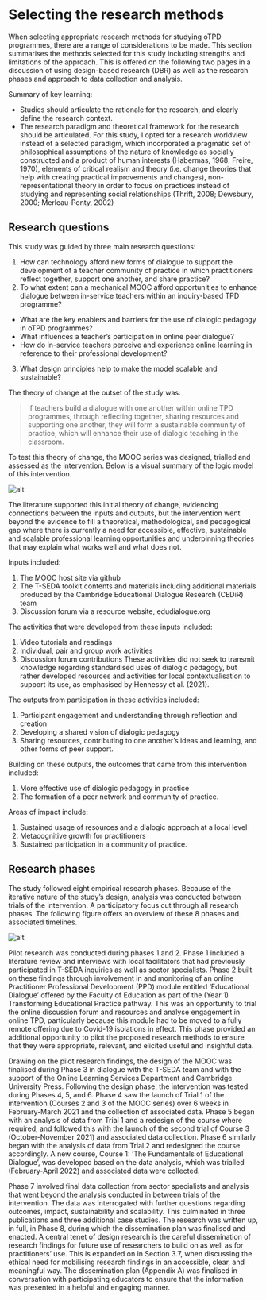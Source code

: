 # Selecting the research methods

When selecting appropriate research methods for studying oTPD programmes, there are a range of considerations to be made. This section summarises the methods selected for this study including strengths and limitations of the approach. This is offered on the following two pages in a discussion of using design-based research (DBR) as well as the research phases and approach to data collection and analysis.

Summary of key learning:
- Studies should articulate the rationale for the research, and clearly define the research context.
- The research paradigm and theoretical framework for the research should be articulated. For this study, I opted for a research worldview instead of a selected paradigm, which incorporated a pragmatic set of philosophical assumptions of the nature of knowledge as socially constructed and a product of human interests (Habermas, 1968; Freire, 1970), elements of critical realism and theory (i.e. change theories that help with creating practical improvements and changes), non-representational theory in order to focus on practices instead of studying and representing social relationships (Thrift, 2008; Dewsbury, 2000; Merleau-Ponty, 2002)

## Research questions

This study was guided by three main research questions:

1. How can technology afford new forms of dialogue to support the development of a teacher community of practice in which practitioners reflect together, support one another, and share practice?
2. To what extent can a mechanical MOOC afford opportunities to enhance dialogue between in-service teachers within an inquiry-based TPD programme?
- What are the key enablers and barriers for the use of dialogic pedagogy in oTPD programmes?
- What influences a teacher’s participation in online peer dialogue?
- How do in-service teachers perceive and experience online learning in reference to their professional development?
3. What design principles help to make the model scalable and sustainable?

The theory of change at the outset of the study was:

> If teachers build a dialogue with one another within online TPD programmes, through reflecting together, sharing resources and supporting one another, they will form a sustainable community of practice, which will enhance their use of dialogic teaching in the classroom.

To test this theory of change, the MOOC series was designed, trialled and assessed as the intervention. Below is a visual summary of the logic model of this intervention.

![alt](https://mbrugha.github.io/dissertation/img/logicmodel.png)
 
The literature supported this initial theory of change, evidencing connections between the inputs and outputs, but the intervention went beyond the evidence to fill a theoretical, methodological, and pedagogical gap where there is currently a need for accessible, effective, sustainable and scalable professional learning opportunities and underpinning theories that may explain what works well and what does not.

Inputs included:
1. The MOOC host site via github
2. The T-SEDA toolkit contents and materials including additional materials produced by the Cambridge Educational Dialogue Research (CEDiR) team
3. Discussion forum via a resource website, edudialogue.org

The activities that were developed from these inputs included:
1. Video tutorials and readings
2. Individual, pair and group work activities
3. Discussion forum contributions
These activities did not seek to transmit knowledge regarding standardised uses of dialogic pedagogy, but rather developed resources and activities for local contextualisation to support its use, as emphasised by Hennessy et al. (2021).

The outputs from participation in these activities included:
1. Participant engagement and understanding through reflection and creation
2. Developing a shared vision of dialogic pedagogy
3. Sharing resources, contributing to one another’s ideas and learning, and other forms of peer support.

Building on these outputs, the outcomes that came from this intervention included:
1. More effective use of dialogic pedagogy in practice
2. The formation of a peer network and community of practice.

Areas of impact include:
1. Sustained usage of resources and a dialogic approach at a local level
2. Metacognitive growth for practitioners
3. Sustained participation in a community of practice.

## Research phases
The study followed eight empirical research phases. Because of the iterative nature of the study’s design, analysis was conducted between trials of the intervention. A participatory focus cut through all research phases. The following figure offers an overview of these 8 phases and associated timelines.

![alt](https://mbrugha.github.io/dissertation/img/researchphases.png)

Pilot research was conducted during phases 1 and 2. Phase 1 included a literature review and interviews with local facilitators that had previously participated in T-SEDA inquiries as well as sector specialists. Phase 2 built on these findings through involvement in and monitoring of an online Practitioner Professional Development (PPD) module entitled ‘Educational Dialogue’ offered by the Faculty of Education as part of the (Year 1) Transforming Educational Practice pathway. This was an opportunity to trial the online discussion forum and resources and analyse engagement in online TPD, particularly because this module had to be moved to a fully remote offering due to Covid-19 isolations in effect. This phase provided an additional opportunity to pilot the proposed research methods to ensure that they were appropriate, relevant, and elicited useful and insightful data.

Drawing on the pilot research findings, the design of the MOOC was finalised during Phase 3 in dialogue with the T-SEDA team and with the support of the Online Learning Services Department and Cambridge University Press. Following the design phase, the intervention was tested during Phases 4, 5, and 6. Phase 4 saw the launch of Trial 1 of the intervention (Courses 2 and 3 of the MOOC series) over 6 weeks in February-March 2021 and the collection of associated data. Phase 5 began with an analysis of data from Trial 1 and a redesign of the course where required, and followed this with the launch of the second trial of Course 3 (October-November 2021) and associated data collection. Phase 6 similarly began with the analysis of data from Trial 2 and redesigned the course accordingly. A new course, Course 1: ‘The Fundamentals of Educational Dialogue’, was developed based on the data analysis, which was trialled (February-April 2022) and associated data were collected.

Phase 7 involved final data collection from sector specialists and analysis that went beyond the analysis conducted in between trials of the intervention. The data was interrogated with further questions regarding outcomes, impact, sustainability and scalability. This culminated in three publications and three additional case studies. The research was written up, in full, in Phase 8, during which the dissemination plan was finalised and enacted. A central tenet of design research is the careful dissemination of research findings for future use of researchers to build on as well as for practitioners’ use. This is expanded on in Section 3.7, when discussing the ethical need for mobilising research findings in an accessible, clear, and meaningful way. The dissemination plan (Appendix A) was finalised in conversation with participating educators to ensure that the information was presented in a helpful and engaging manner.
